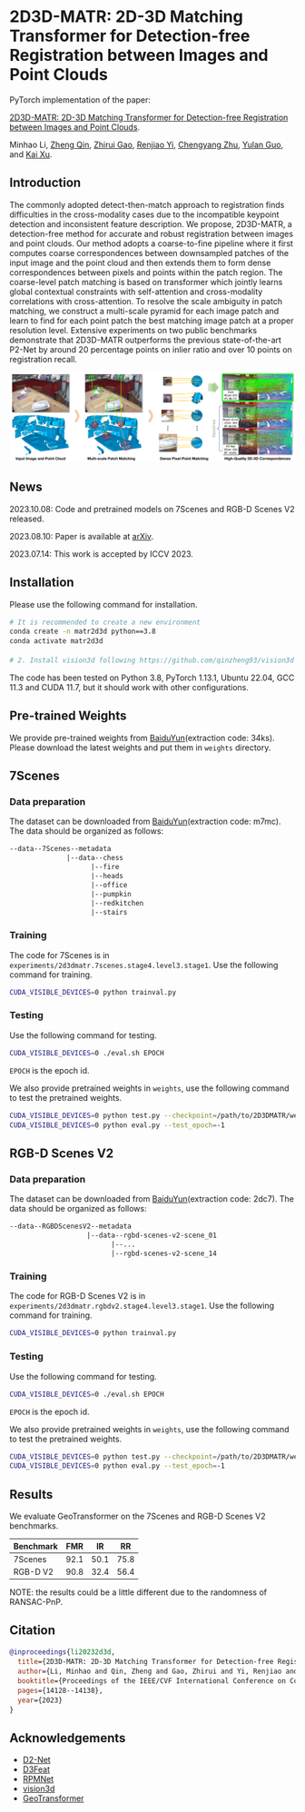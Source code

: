 # 2D3D-MATR: 2D-3D Matching Transformer for Detection-free Registration between Images and Point Clouds

PyTorch implementation of the paper:

[2D3D-MATR: 2D-3D Matching Transformer for Detection-free Registration between Images and Point Clouds](https://arxiv.org/abs/2308.05667).

Minhao Li, [Zheng Qin](https://scholar.google.com/citations?user=DnHBAN0AAAAJ), [Zhirui Gao](https://scholar.google.com/citations?user=IqtwGzYAAAAJ), [Renjiao Yi](https://renjiaoyi.github.io), [Chengyang Zhu](https://scholar.google.com/citations?user=vThu1hIAAAAJ), [Yulan Guo](https://scholar.google.com/citations?user=WQRNvdsAAAAJ), and [Kai Xu](https://scholar.google.com/citations?user=GuVkg-8AAAAJ).

## Introduction

The commonly adopted detect-then-match approach to registration finds difficulties in the cross-modality cases due to the incompatible keypoint detection and inconsistent feature description. We propose, 2D3D-MATR, a detection-free method for accurate and robust registration between images and point clouds. Our method adopts a coarse-to-fine pipeline where it first computes coarse correspondences between downsampled patches of the input image and the point cloud and then extends them to form dense correspondences between pixels and points within the patch region. The coarse-level patch matching is based on transformer which jointly learns global contextual constraints with self-attention and cross-modality correlations with cross-attention. To resolve the scale ambiguity in patch matching, we construct a multi-scale pyramid for each image patch and learn to find for each point patch the best matching image patch at a proper resolution level. Extensive experiments on two public benchmarks demonstrate that 2D3D-MATR outperforms the previous state-of-the-art P2-Net by around $20$ percentage points on inlier ratio and over $10$ points on registration recall.

![](assets/teaser.png)

## News

2023.10.08: Code and pretrained models on 7Scenes and RGB-D Scenes V2 released.

2023.08.10: Paper is available at [arXiv](https://arxiv.org/abs/2203.05667).

2023.07.14: This work is accepted by ICCV 2023.

## Installation

Please use the following command for installation.

```bash
# It is recommended to create a new environment
conda create -n matr2d3d python==3.8
conda activate matr2d3d

# 2. Install vision3d following https://github.com/qinzheng93/vision3d
```

The code has been tested on Python 3.8, PyTorch 1.13.1, Ubuntu 22.04, GCC 11.3 and CUDA 11.7, but it should work with other configurations.

## Pre-trained Weights

We provide pre-trained weights from [BaiduYun](https://pan.baidu.com/s/1-HXn9xayYNTJJa-Fjgy4JA)(extraction code: 34ks). Please download the latest weights and put them in `weights` directory.

## 7Scenes

### Data preparation

The dataset can be downloaded from [BaiduYun](https://pan.baidu.com/s/1duymPG4dJte4Yx-qov5yeg)(extraction code: m7mc). The data should be organized as follows:

```text
--data--7Scenes--metadata
              |--data--chess
                    |--fire
                    |--heads
                    |--office
                    |--pumpkin
                    |--redkitchen
                    |--stairs
```

### Training

The code for 7Scenes is in `experiments/2d3dmatr.7scenes.stage4.level3.stage1`. Use the following command for training.

```bash
CUDA_VISIBLE_DEVICES=0 python trainval.py
```

### Testing

Use the following command for testing.

```bash
CUDA_VISIBLE_DEVICES=0 ./eval.sh EPOCH
```

`EPOCH` is the epoch id.

We also provide pretrained weights in `weights`, use the following command to test the pretrained weights.

```bash
CUDA_VISIBLE_DEVICES=0 python test.py --checkpoint=/path/to/2D3DMATR/weights/2d3dmatr-7scenes.pth
CUDA_VISIBLE_DEVICES=0 python eval.py --test_epoch=-1
```

## RGB-D Scenes V2

### Data preparation

The dataset can be downloaded from [BaiduYun](https://pan.baidu.com/s/14A2y8jghCdk6nAZa0_yEZA)(extraction code: 2dc7). The data should be organized as follows:

```text
--data--RGBDScenesV2--metadata
                   |--data--rgbd-scenes-v2-scene_01
                         |--...
                         |--rgbd-scenes-v2-scene_14
```

### Training

The code for RGB-D Scenes V2 is in `experiments/2d3dmatr.rgbdv2.stage4.level3.stage1`. Use the following command for training.

```bash
CUDA_VISIBLE_DEVICES=0 python trainval.py
```

### Testing

Use the following command for testing.

```bash
CUDA_VISIBLE_DEVICES=0 ./eval.sh EPOCH
```

`EPOCH` is the epoch id.

We also provide pretrained weights in `weights`, use the following command to test the pretrained weights.

```bash
CUDA_VISIBLE_DEVICES=0 python test.py --checkpoint=/path/to/2D3DMATR/weights/2d3dmatr-rgbdv2.pth
CUDA_VISIBLE_DEVICES=0 python eval.py --test_epoch=-1
```

## Results

We evaluate GeoTransformer on the 7Scenes and RGB-D Scenes V2 benchmarks.

| Benchmark |  FMR  |  IR   |  RR   |
| :-------- | :---: | :---: | :---: |
| 7Scenes   | 92.1  | 50.1  | 75.8  |
| RGB-D V2  | 90.8  | 32.4  | 56.4  |

NOTE: the results could be a little different due to the randomness of RANSAC-PnP.

## Citation

```bibtex
@inproceedings{li20232d3d,
  title={2D3D-MATR: 2D-3D Matching Transformer for Detection-free Registration between Images and Point Clouds},
  author={Li, Minhao and Qin, Zheng and Gao, Zhirui and Yi, Renjiao and Zhu, Chenyang and Guo, Yulan and Xu, Kai},
  booktitle={Proceedings of the IEEE/CVF International Conference on Computer Vision},
  pages={14128--14138},
  year={2023}
}
```

## Acknowledgements

- [D2-Net](https://github.com/mihaidusmanu/d2-net)
- [D3Feat](https://github.com/XuyangBai/D3Feat.pytorch)
- [RPMNet](https://github.com/yewzijian/RPMNet)
- [vision3d](https://github.com/qinzheng93/vision3d)
- [GeoTransformer](https://github.com/qinzheng93/GeoTransformer)
